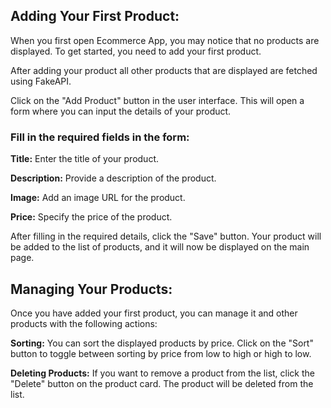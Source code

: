 ## Adding Your First Product:  

When you first open Ecommerce App, you may notice that no products are displayed. To get started, you need to add your first product.  

After adding your product all other products that are displayed are fetched using FakeAPI.  

Click on the "Add Product" button in the user interface. This will open a form where you can input the details of your product.

### Fill in the required fields in the form:

**Title:** Enter the title of your product.  

**Description:** Provide a description of the product.  

**Image:** Add an image URL for the product.  

**Price:** Specify the price of the product.  
  
After filling in the required details, click the "Save" button. Your product will be added to the list of products, and it will now be displayed on the main page.

## Managing Your Products:  

Once you have added your first product, you can manage it and other products with the following actions:  

**Sorting:** You can sort the displayed products by price. Click on the "Sort" button to toggle between sorting by price from low to high or high to low.  

**Deleting Products:** If you want to remove a product from the list, click the "Delete" button on the product card. The product will be deleted from the list.  

